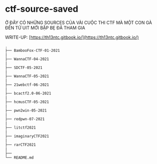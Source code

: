 # ctf-source-saved

Ở ĐÂY CÓ NHỮNG SOURCES CỦA VÀI CUỘC THI CTF MÀ MỘT CON GÀ ĐẾN TỪ UIT MỚI BẬP BẸ ĐÃ THAM GIA

WRITE-UP: [https://th13ntc.gitbook.io/](https://th13ntc.gitbook.io/)

    .
    ├── BambooFox-CTF-01-2021
    |
    ├── WannaCTF-04-2021
    |
    ├── SDCTF-05-2021
    |
    ├── WannaCTF-05-2021
    |
    ├── 21webctf-06-2021
    |
    ├── bcactf2.0-06-2021
    |
    ├── hcmusCTF-05-2021
    |
    ├── pwn2win-05-2021
    |
    ├── redpwn-07-2021
    |
    ├── litctf2021
    |
    ├── imaginaryCTF2021
    |
    ├── rarCTF2021
    |
    ├──
    └── README.md
